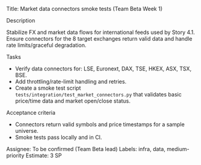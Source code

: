 Title: Market data connectors smoke tests (Team Beta Week 1)

Description

Stabilize FX and market data flows for international feeds used by Story 4.1. Ensure connectors for the 8 target exchanges return valid data and handle rate limits/graceful degradation.

Tasks

- Verify data connectors for: LSE, Euronext, DAX, TSE, HKEX, ASX, TSX, BSE.
- Add throttling/rate-limit handling and retries.
- Create a smoke test script `tests/integration/test_market_connectors.py` that validates basic price/time data and market open/close status.

Acceptance criteria

- Connectors return valid symbols and price timestamps for a sample universe.
- Smoke tests pass locally and in CI.

Assignee: To be confirmed (Team Beta lead)
Labels: infra, data, medium-priority
Estimate: 3 SP
